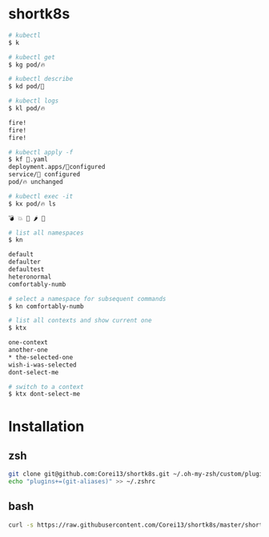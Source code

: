 # shortk8s

```bash
# kubectl
$ k
```

```bash
# kubectl get
$ kg pod/🔥
```

```bash
# kubectl describe
$ kd pod/🎉
```

```bash
# kubectl logs
$ kl pod/🔥

fire!
fire!
fire!
```

```bash
# kubectl apply -f
$ kf 🚒.yaml
deployment.apps/🧯configured
service/🚒 configured
pod/🔥 unchanged
```

```bash
# kubectl exec -it
$ kx pod/🔥 ls

💣 💥 🧨 🌶 🍜
```

```bash
# list all namespaces
$ kn

default
defaulter
defaultest
heteronormal
comfortably-numb

# select a namespace for subsequent commands
$ kn comfortably-numb

```

```bash
# list all contexts and show current one
$ ktx

one-context
another-one
* the-selected-one
wish-i-was-selected
dont-select-me

# switch to a context
$ ktx dont-select-me
```

# Installation

## zsh
```bash
git clone git@github.com:Corei13/shortk8s.git ~/.oh-my-zsh/custom/plugins/shortk8s
echo "plugins+=(git-aliases)" >> ~/.zshrc
```

## bash
```bash
curl -s https://raw.githubusercontent.com/Corei13/shortk8s/master/shortk8s.sh >> ~/.bash_profile
```
